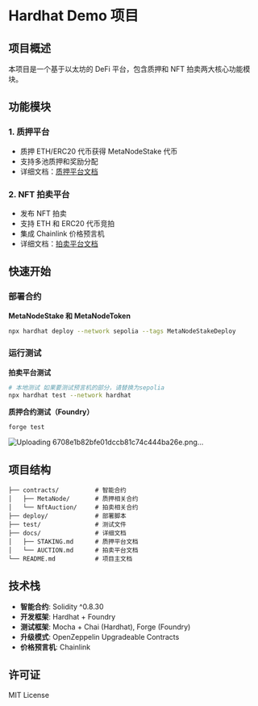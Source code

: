 
# Hardhat Demo 项目

## 项目概述

本项目是一个基于以太坊的 DeFi 平台，包含质押和 NFT 拍卖两大核心功能模块。

## 功能模块

### 1. 质押平台
- 质押 ETH/ERC20 代币获得 MetaNodeStake 代币
- 支持多池质押和奖励分配
- 详细文档：[质押平台文档](./docs/STAKING.md)

### 2. NFT 拍卖平台
- 发布 NFT 拍卖
- 支持 ETH 和 ERC20 代币竞拍
- 集成 Chainlink 价格预言机
- 详细文档：[拍卖平台文档](./docs/AUCTION.md)

## 快速开始

### 部署合约

**MetaNodeStake 和 MetaNodeToken**
```bash
npx hardhat deploy --network sepolia --tags MetaNodeStakeDeploy
```

### 运行测试

**拍卖平台测试**
```bash
# 本地测试 如果要测试预言机的部分，请替换为sepolia
npx hardhat test --network hardhat
```

**质押合约测试（Foundry）**
```bash
forge test
```

![Uploading 6708e1b82bfe01dccb81c74c444ba26e.png…]()


## 项目结构

```
├── contracts/          # 智能合约
│   ├── MetaNode/       # 质押相关合约
│   └── NftAuction/     # 拍卖相关合约
├── deploy/             # 部署脚本
├── test/               # 测试文件
├── docs/               # 详细文档
│   ├── STAKING.md      # 质押平台文档
│   └── AUCTION.md      # 拍卖平台文档
└── README.md           # 项目主文档
```

## 技术栈

- **智能合约**: Solidity ^0.8.30
- **开发框架**: Hardhat + Foundry
- **测试框架**: Mocha + Chai (Hardhat), Forge (Foundry)
- **升级模式**: OpenZeppelin Upgradeable Contracts
- **价格预言机**: Chainlink

## 许可证

MIT License
